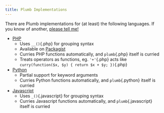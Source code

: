 ```yaml
---
title: Plumb Implementations
---
```

There are Plumb implementations for (at least) the following languages. If you know of another, [please tell me!](/contact.html)

- [PHP](/git/php-plumb)
    - Uses `__()`{.php} for grouping syntax
    - Available on [Packagist](https://packagist.org/packages/warbo/plumb)
    - Curries PHP functions automatically, and `plumb`{.php} itself is curried
    - Treats operators as functions, eg. `'+'`{.php} acts like `curry(function($x, $y) { return $x + $y; })`{.php}
- [Python](/git/python-plumb)
    - Partial support for keyword arguments
    - Curries Python functions automatically, and `plumb`{.python} itself is curried
- [Javascript](/git/js-plumb)
    - Uses `_()`{.javascript} for grouping syntax
    - Curries Javascript functions automatically, and `plumb`{.javascript} itself is curried
